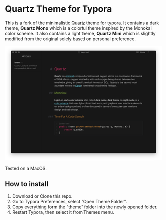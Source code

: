 # Quartz Theme for Typora

This is a fork of the minimalistic [Quartz](https://github.com/troennes/quartz-theme-typora) theme for typora. It contains a dark theme, **Quartz Mono** which is a colorful theme inspired by the Monokai color scheme. It also contains a light theme, **Quartz Mini** which is slightly modified from the original solely based on personal preference.

![screen1](./media/preview.png)

Tested on a MacOS.

## How to install

1. Download or Clone this repo.
2. Go to Typora Preferences, select "Open Theme Folder".
3. Copy everything form the "theme" folder into the newly opened folder.
4. Restart Typora, then select it from Themes menu.
